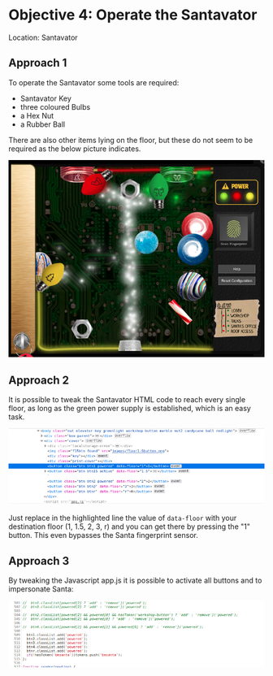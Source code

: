 # Objective 4: Operate the Santavator
Location: Santavator

## Approach 1
To operate the Santavator some tools are required:

 - Santavator Key
 - three coloured Bulbs
 - a Hex Nut
 - a Rubber Ball

There are also other items lying on the floor, but these do not seem to be required as the below picture indicates.

![Santavator](https://github.com/joergschwarzwaelder/hhc2020/blob/master/Objective-4/Santavator.png)
## Approach 2
It is possible to tweak the Santavator HTML code to reach every single floor, as long as the green power supply is established, which is an easy task.

![enter image description here](https://github.com/joergschwarzwaelder/hhc2020/blob/master/Objective-4/Santavator-bypass.png)

Just replace in the highlighted line the value of `data-floor` with your destination floor (1, 1.5, 2, 3, r) and you can get there by pressing the "1" button. This even bypasses the Santa fingerprint sensor.

## Approach 3
By tweaking the Javascript app.js it is possible to activate all buttons and to impersonate Santa:

![enter image description here](https://github.com/joergschwarzwaelder/hhc2020/blob/master/Objective-4/Santavator-bypass2.png)
<!--stackedit_data:
eyJoaXN0b3J5IjpbODEzNjQzNjgsMjEyMjQ2NzgxMiwyOTIxOD
YwMTUsLTMyNTI1ODU3OSwxMjQ0Mjk1MzkzLC0xODY1Nzk3MjAy
LDE2MzE2NzY3MDEsLTE0OTcyOTIyNDRdfQ==
-->